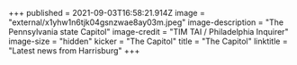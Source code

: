 +++
published = 2021-09-03T16:58:21.914Z
image = "external/x1yhw1n6tjk04gsnzwae8ay03m.jpeg"
image-description = "The Pennsylvania state Capitol"
image-credit = "TIM TAI / Philadelphia Inquirer"
image-size = "hidden"
kicker = "The Capitol"
title = "The Capitol"
linktitle = "Latest news from Harrisburg"
+++

